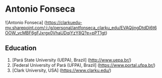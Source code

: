 # Antonio Fonseca

![Antonio Fonseca] (https://clarkuedu-my.sharepoint.com/:i:/g/personal/antfonseca_clarku_edu/EVAQjjngDtdDi6t6OOW_vcMBF6gFJxrgx0VhaUDqiYzY8Q?e=pPT1gt)

## Education

1. [Pará State University (UEPA), Brazil] (http://www.uepa.br/)
2. [Federal University of Pará (UFPA), Brazil] (https://www.portal.ufpa.br/)
3. [Clark University, USA] (https://www.clarku.edu/)
